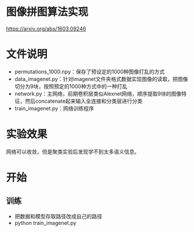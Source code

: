 # 图像拼图算法实现
https://arxiv.org/abs/1603.09246

# 文件说明
* permutations_1000.npy：保存了预设定的1000种图像打乱的方式
* data_imagenet.py：针对imagenet文件夹格式数据实现图像的读取，把图像切分为9块，按照预定的1000种方式中的一种打乱
* network.py：主网络，前期卷积层类似Alexnet网络，顺序提取9块的图像特征，然后concatenate起来输入全连接和分类层进行分类
* train_imagenet.py：网络训练程序
# 实验效果
网络可以收敛，但是聚类实验后发现学不到太多语义信息。

# 开始
## 训练
* 把数据和模型存取路径改成自己的路径
* python train_imagenet.py


